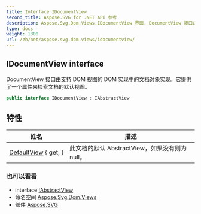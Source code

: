 ```yaml
---
title: Interface IDocumentView
second_title: Aspose.SVG for .NET API 参考
description: Aspose.Svg.Dom.Views.IDocumentView 界面. DocumentView 接口由支持 DOM 视图的 DOM 实现中的文档对象实现它提供了一个属性来检索文档的默认视图
type: docs
weight: 1300
url: /zh/net/aspose.svg.dom.views/idocumentview/
---
```

## IDocumentView interface

DocumentView 接口由支持 DOM 视图的 DOM 实现中的文档对象实现。它提供了一个属性来检索文档的默认视图。

```csharp
public interface IDocumentView : IAbstractView
```

## 特性

| 姓名 | 描述 |
| --- | --- |
| [DefaultView](../../aspose.svg.dom.views/idocumentview/defaultview/) { get; } | 此文档的默认 AbstractView，如果没有则为 null。 |

### 也可以看看

* interface [IAbstractView](../iabstractview/)
* 命名空间 [Aspose.Svg.Dom.Views](../../aspose.svg.dom.views/)
* 部件 [Aspose.SVG](../../)


